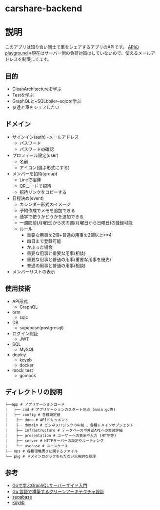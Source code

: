# carshare-backend

# 説明
このアプリは知り合い同士で車をシェアするアプリのAPIです。
[APIのplayground](https://my-go-api-onion0904-2d2c780f.koyeb.app/)
※現在はサーバー側の負荷対策はしていないので、使えるメールアドレスを制限してます。

## 目的
- CleanArchitectureを学ぶ
- Testを学ぶ
- GraphQLと~SQLboiler~sqlcを学ぶ
- 友達と車をシェアしたい

## ドメイン
- サインイン(auth)
    -メールアドレス
    - パスワード
    - パスワードの確認
- プロフィール設定(user)
    - 名前
    - アイコン(選ぶ形式にする)
- メンバーを招待(group)
    - Lineで招待
    - QRコードで招待
    - 招待リンクをコピーする
- 日程決め(event)
    - カレンダー形式のイメージ
    - 予約作成でメモを追加できる
    - 通学で使うかどうかを追加できる
    - 一週間前(月曜日)から次の週(月曜日から日曜日)の登録可能
    - ルール
        - 重要な用事を2個+普通の用事を2個以上>=4
        - 四日まで登録可能
        - かぶった場合
        - 重要な用事と重要な用事(相談)
        - 重要な用事と普通の用事(重要な用事を優先)
        - 普通の用事と普通の用事(相談)
- メンバーリストの表示


## 使用技術
- API形式
    - GraphQL
- orm
    - sqlc
- DB
    - supabase(postgresql)
- ログイン認証
    - JWT
- SQL
    - MySQL
- deploy
    - koyeb
    - docker
- mock_test
    - gomock

## ディレクトリの説明

```
├──app # アプリケーションコード
|   ├── cmd # アプリケーションのスタート地点 (main.go等)
|   ├── config # 各種設定値
|    ├── docs # APIドキュメント
|    ├── domain # ビジネスロジックの中核 、各種ドメインオブジェクト
|    ├── infrastructure # データベースや外部APIへの実装詳細
|    ├── presentation # ユーザーへの表⽰や⼊⼒ (HTTP等)
|    ├── server # HTTPサーバーの設定やルーティング
|    └── usecase # ユースケース
├── ops # 各種環境周りに関するファイル
└── pkg # ドメインロジックをもたない汎⽤的な処理
```

## 参考

- [Goで学ぶGraphQLサーバーサイド入門](https://zenn.dev/hsaki/books/golang-graphql)
- [Go ⾔語で構築するクリーンアーキテクチャ設計](https://techbookfest.org/product/9a3U54LBdKDE30ewPS6Ugn?productVariantID=itEzQN5gKZX8gXMmLTEXAB)
- [supabase](https://qiita.com/FrohleinYoshie/items/4acf666572e54232589a)
- [koyeb](https://www.koyeb.com/docs/deploy/go)